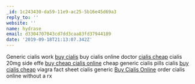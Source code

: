 ```yaml
---
_id: 1c243430-da59-11e9-ac25-5b16e45d69a3
reply_to: ''
website: ''
name: hydrase
email: d3304707043cd7dd3caa83fd37944189
date: '2019-09-18T21:13:07.342Z'
---
```

Generic cialis work <a href="http://christpreschurch.org/#">buy cialis</a> buy cialis online doctor <a href="http://frh-team.net/#">cialis cheap</a> cialis 20mg side effe <a href="http://btsshop.ru/#">buy cheap cialis online</a> cheap generic cialis pills cialis <a href="http://drupalsh.cn/#">buy cialis cheap</a> viagra fact sheet cialis generic <a href="http://kyrkbynskok.com/#">Buy Cialis Online</a> order cialis online without a rx
